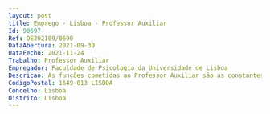 ```yaml
--- 
layout: post
title: Emprego - Lisboa - Professor Auxiliar
Id: 90697
Ref: OE202109/0690
DataAbertura: 2021-09-30
DataFecho: 2021-11-24
Trabalho: Professor Auxiliar
Empregador: Faculdade de Psicologia da Universidade de Lisboa
Descricao: As funções cometidas ao Professor Auxiliar são as constantes do artigo 4.º e n.º3 do artigo 5.º do Estatuto da Carreira Docente Universitária (ECDU), na sua redação atual, e desenvolverá as atividades de ensino e investigação no âmbito da área disciplinar Processos Psicológicos e Metodologias de Investigação, com especial incidência na Psicologia do Desenvolvimento.
CodigoPostal: 1649-013 LISBOA
Concelho: Lisboa
Distrito: Lisboa
--- 
```


